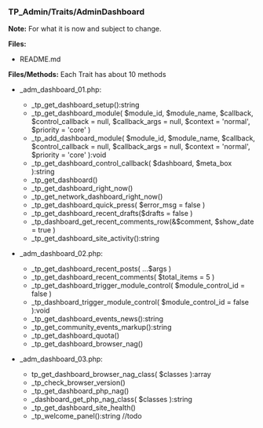 ### TP_Admin/Traits/AdminDashboard

**Note:** For what it is now and subject to change. 

**Files:** 
- README.md

**Files/Methods:** Each Trait has about 10 methods

- _adm_dashboard_01.php: 	
	* _tp_get_dashboard_setup():string 
	* _tp_get_dashboard_module( $module_id, $module_name, $callback, $control_callback = null, $callback_args = null, $context = 'normal', $priority = 'core' ) 
	* _tp_add_dashboard_module( $module_id, $module_name, $callback, $control_callback = null, $callback_args = null, $context = 'normal', $priority = 'core' ):void 
	* _tp_get_dashboard_control_callback( $dashboard, $meta_box ):string 
	* _tp_get_dashboard() 
	* _tp_get_dashboard_right_now() 
	* _tp_get_network_dashboard_right_now() 
	* _tp_get_dashboard_quick_press( $error_msg = false ) 
	* _tp_get_dashboard_recent_drafts($drafts = false ) 
	* _tp_dashboard_get_recent_comments_row(&$comment, $show_date = true )
	* _tp_get_dashboard_site_activity():string 
	
- _adm_dashboard_02.php: 	
	* _tp_get_dashboard_recent_posts( ...$args ) 
	* _tp_get_dashboard_recent_comments( $total_items = 5 ) 
	* _tp_get_dashboard_trigger_module_control( $module_control_id = false ) 
	* _tp_dashboard_trigger_module_control( $module_control_id = false ):void 
	* _tp_get_dashboard_events_news():string 
	* _tp_get_community_events_markup():string 
	* _tp_get_dashboard_quota() 
	* _tp_get_dashboard_browser_nag() 
	
- _adm_dashboard_03.php: 	
	* tp_get_dashboard_browser_nag_class( $classes ):array 
	* _tp_check_browser_version() 
	* _tp_get_dashboard_php_nag() 
	* _dashboard_get_php_nag_class( $classes ):string 
	* _tp_get_dashboard_site_health() 
	* _tp_welcome_panel():string //todo 
